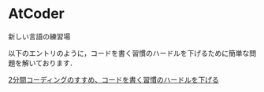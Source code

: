 # AtCoder

新しい言語の練習場

以下のエントリのように，コードを書く習慣のハードルを下げるために簡単な問題を解いております．

[2分間コーディングのすすめ、コードを書く習慣のハードルを下げる](https://blog-jp.richardimaoka.net/20210328)
